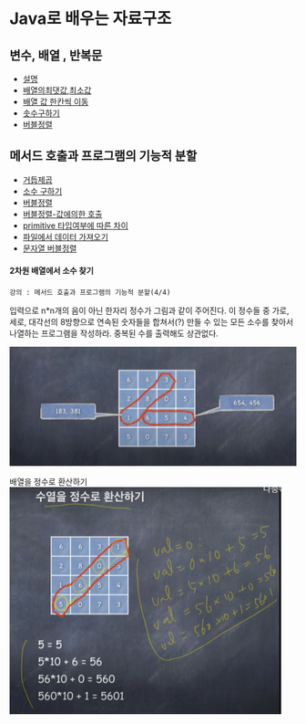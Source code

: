 # Java로 배우는 자료구조


## 변수, 배열 , 반복문

- [설명](src/com/company/study/structure01_array/배열-반복문-변수.md)
- [배열의최댓값,최소값](src/com/company/study/structure01_array/Code03.java)
- [배열 값 한칸씩 이동](src/com/company/study/structure01_array/Code04.java)
- [솟수구하기](src/com/company/study/structure01_array/Code05.java)
- [버블정렬](src/com/company/study/structure01_array/Code09.java)


## 메서드 호출과 프로그램의 기능적 분할

- [거듭제곱](src/com/company/study/structure02_method/Code11.java)
- [소수 구하기](src/com/company/study/structure02_method/Code12.java)
- [버블정렬](src/com/company/study/structure02_method/Code13.java)
- [버블정렬-값에의한 호출](src/com/company/study/structure02_method/값에의한호출.md)
- [primitive 타입여부에 따른 차이](src/com/company/study/structure02_method/Code13_3.java)
- [파일에서 데이터 가져오기](src/com/company/study/structure02_method/Code14.java)
- [문자열 버블정렬](src/com/company/study/structure02_method/Code15.java)

#### 2차원 배열에서 소수 찾기
`강의 : 메서드 호출과 프로그램의 기능적 분할(4/4)`

 입력으로 n*n개의 음이 아닌 한자리 정수가 그림과 같이 주어진다. 이 정수들 중
가로, 세로, 대각선의 8방향으로 연속된 숫자들을 합쳐서(?) 만들 수 있는 모든
소수를 찾아서 나열하는 프로그램을 작성하라. 중복된 수를 출력해도 상관없다.

![img.png](img.png)

배열을 정수로 환산하기
![img_1.png](img_1.png)
